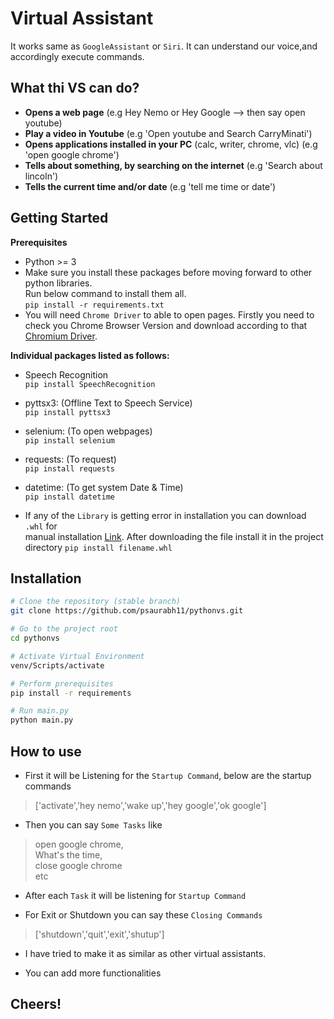 # Virtual Assistant
It works same as `GoogleAssistant` or `Siri`. It can understand our voice,and accordingly execute commands.

## What thi VS can do?
- **Opens a web page** (e.g Hey Nemo or Hey Google --> then say open youtube)
- **Play a video in Youtube** (e.g 'Open youtube and Search CarryMinati')
- **Opens applications installed in your PC** (calc, writer, chrome, vlc) (e.g 'open google chrome')
- **Tells about something, by searching on the internet** (e.g 'Search about lincoln')
- **Tells the current time and/or date** (e.g 'tell me time or date')

## Getting Started
**Prerequisites**
- Python >= 3<br />
- Make sure you install these packages before moving forward to other python libraries.<br />
  Run below command to install them all.<br />
`pip install -r requirements.txt`
- You will need `Chrome Driver` to able to open pages. Firstly you need to check you Chrome Browser Version and download according to that [Chromium Driver](https://chromedriver.chromium.org/downloads).

**Individual packages listed as follows:**

- Speech Recognition<br />
`pip install SpeechRecognition`

- pyttsx3: (Offline Text to Speech Service)<br />
`pip install pyttsx3`

- selenium: (To open webpages)<br />
`pip install selenium`

- requests: (To request)<br />
`pip install requests`

- datetime: (To get system Date & Time)<br />
`pip install datetime`

- If any of the `Library` is getting error in installation you can download `.whl` for<br />
manual installation [Link](https://www.lfd.uci.edu/~gohlke/pythonlibs/). After downloading the file install it in the project directory
`pip install filename.whl`

## Installation

```sh
# Clone the repository (stable branch)
git clone https://github.com/psaurabh11/pythonvs.git

# Go to the project root
cd pythonvs

# Activate Virtual Environment
venv/Scripts/activate

# Perform prerequisites
pip install -r requirements

# Run main.py
python main.py
```

## How to use

- First it will be Listening for the `Startup Command`, below are the startup commands
> ['activate','hey nemo','wake up','hey google','ok google']

- Then you can say `Some Tasks` like
> open google chrome,<br />
> What's the time,<br />
> close google chrome<br />
etc

- After each `Task` it will be listening for `Startup Command`

- For Exit or Shutdown you can say these `Closing Commands`
> ['shutdown','quit','exit','shutup']

- I have tried to make it as similar as other virtual assistants.

- You can add more functionalities

## Cheers!

